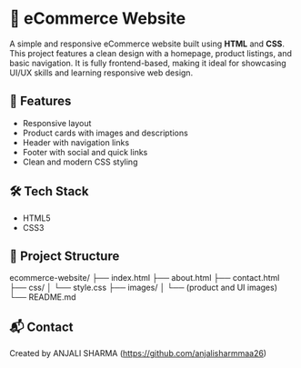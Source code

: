 # 🛒 eCommerce Website

A simple and responsive eCommerce website built using **HTML** and **CSS**. This project features a clean design with a homepage, product listings, and basic navigation. It is fully frontend-based, making it ideal for showcasing UI/UX skills and learning responsive web design.

## 🚀 Features

- Responsive layout
- Product cards with images and descriptions
- Header with navigation links
- Footer with social and quick links
- Clean and modern CSS styling

## 🛠️ Tech Stack

- HTML5
- CSS3

## 📁 Project Structure

ecommerce-website/ ├── index.html ├── about.html ├── contact.html ├── css/ │ └── style.css ├── images/ │ └── (product and UI images) └── README.md
## 📬 Contact

Created by ANJALI SHARMA (https://github.com/anjalisharmmaa26)
